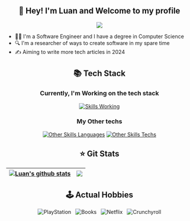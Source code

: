 <div align="center">
  
  ## 🤙 Hey! I'm Luan and Welcome to my profile 
  ![](https://komarev.com/ghpvc/?username=luanmds&style=flat-square)
</div>

- 👨‍💻 I'm a Software Engineer and I have a degree in Computer Science
- 🔍 I'm a researcher of ways to create software in my spare time
- ✍️ Aiming to write more tech articles in 2024

<div align="center">

## 📚 Tech Stack

### Currently, I'm Working on the tech stack 
[![Skills Working](https://skillicons.dev/icons?i=dotnet,cs,azure,mongodb,docker,kubernetes,kafka,terraform,grafana&perline=10)](https://skillicons.dev)

### My Other techs
[![Other Skills Languages](https://skillicons.dev/icons?i=python,js,react,java,spring,go&perline=10)](https://skillicons.dev)
[![Other Skills Techs](https://skillicons.dev/icons?i=aws,gcp,git,vscode&perline=10)](https://skillicons.dev)

## ⭐ Git Stats

<a href="https://github.com/luanmds/github-readme-stats"><img align="center" src="https://github-readme-stats.vercel.app/api?username=luanmds&show_icons=true&include_all_commits=true&theme=blue-green&hide_border=true" alt="Luan's github stats" /></a> | <a href="https://github.com/luanmds/github-readme-stats"><img align="center" src="https://github-readme-stats.vercel.app/api/top-langs/?username=luanmds&layout=compact&theme=blue-green&hide_border=true" /></a> |
| ------------- | ------------- |


## 🕹️ Actual Hobbies

![PlayStation](https://img.shields.io/badge/Playstation-003791?style=for-the-badge&logo=playstation-5&logoColor=white) &nbsp;
![Books](https://img.shields.io/badge/Read%20Books-Tech%20and%20Fantasy-grey?style=for-the-badge) &nbsp;
![Netflix](https://img.shields.io/badge/Netflix-E50914?style=for-the-badge&logo=netflix&logoColor=white) &nbsp;
![Crunchyroll](https://img.shields.io/badge/Crunchyroll-F47521?style=for-the-badge&logo=crunchyroll&logoColor=white)


</div>
